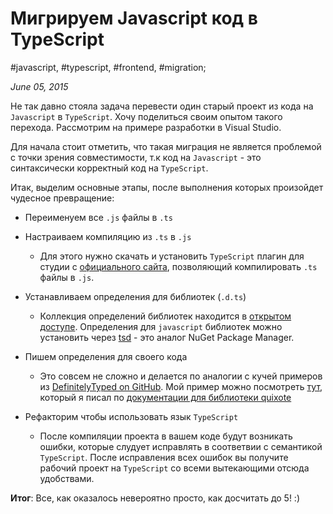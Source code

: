 # Мигрируем Javascript код в TypeScript

#javascript, #typescript, #frontend, #migration;

_June 05, 2015_

Не так давно стояла задача перевести один старый проект из кода на ```Javascript``` в ```TypeScript```. Хочу поделиться своим опытом такого перехода. Рассмотрим на примере разработки в Visual Studio.

Для начала стоит отметить, что такая миграция не является проблемой с точки зрения совместимости, т.к код на ```Javascript``` - это синтаксически корректный код на ```TypeScript```.

Итак, выделим основные этапы, после выполнения которых произойдет чудесное
превращение:

* Переименуем все ```.js``` файлы в ```.ts```
* Настраиваем компиляцию из ```.ts``` в ```.js```
  - Для этого нужно скачать и установить ```TypeScript``` плагин для студии с [официального сайта](http://www.typescriptlang.org/#Download), позволяющий компилировать ```.ts``` файлы в ```.js```.

* Устанавливаем определения для библиотек (```.d.ts```)
  - Коллекция определений библиотек находится в [открытом доступе](https://github.com/borisyankov/DefinitelyTyped). Определения для ```javascript``` библиотек можно установить через [tsd](http://definitelytyped.org/tsd/) - это аналог NuGet Package Manager.

* Пишем определения для своего кода
  - Это совсем не сложно и делается по аналогии с кучей примеров из [DefinitelyTyped on GitHub](https://github.com/borisyankov/DefinitelyTyped). Мой пример можно посмотреть [тут](https://github.com/greybax/DefinitelyTyped/tree/master/quixote), который я писал по [документации для библиотеки quixote](https://github.com/jamesshore/quixote/blob/master/docs/api.md)

* Рефакторим чтобы использовать язык ```TypeScript```
  - После компиляции проекта в вашем коде будут возникать ошибки, которые слудует исправлять в соответвии с семантикой ```TypeScript```. После исправления всех ошибок вы получите рабочий проект на ```TypeScript``` со всеми вытекающими отсюда удобствами.

**Итог**: Все, как оказалось невероятно просто, как досчитать до 5! :)